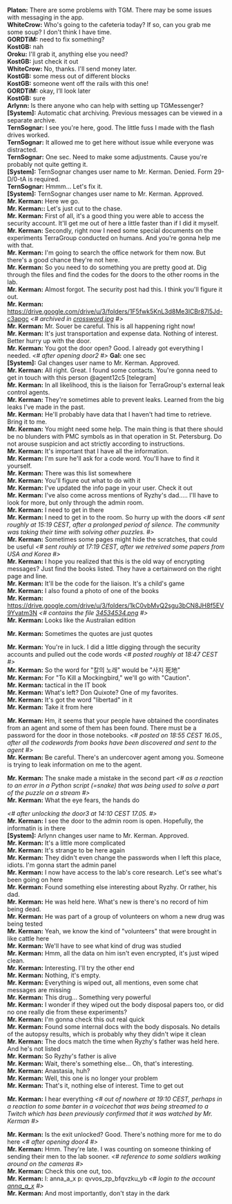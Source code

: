 **Platon:** There are some problems with TGM. There may be some issues with messaging in the app.<br>
**WhiteCrow:** Who's going to the cafeteria today? If so, can you grab me some soup? I don't think I have time.<br>
**GORDTiM:** need to fix something?<br>
**KostGB:** nah<br>
**Oroku:** I'll grab it, anything else you need?<br>
**KostGB:** just check it out<br>
**WhiteCrow:** No, thanks. I'll send money later.<br>
**KostGB:** some mess out of different blocks<br>
**KostGB:** someone went off the rails with this one!<br>
**GORDTiM:** okay, I’ll look later<br>
**KostGB:** sure<br>
**Arlynn:** Is there anyone who can help with setting up TGMessenger?<br>
**[System]:** Automatic chat archiving. Previous messages can be viewed in a separate archive.<br>
**TernSognar:** I see you're here, good. The little fuss I made with the flash drives worked.<br>
**TernSognar:** It allowed me to get here without issue while everyone was distracted.<br>
**TernSognar:** One sec. Need to make some adjustments. Cause you're probably not quite getting it.<br>
**[System]:** TernSognar changes user name to Mr. Kerman. Denied. Form 29-D/0-tA is required.<br>
**TernSognar:** Hmmm... Let's fix it.<br>
**[System]:** TernSognar changes user name to Mr. Kerman. Approved.<br>
**Mr. Kerman:** Here we go.<br>
**Mr. Kerman::** Let's just cut to the chase.<br>
**Mr. Kerman:** First of all, it's a good thing you were able to access the security account. It'll get me out of here a little faster than if I did it myself.<br>
**Mr. Kerman:** Secondly, right now I need some special documents on the experiments TerraGroup conducted on humans. And you're gonna help me with that.<br>
**Mr. Kerman:** I'm going to search the office network for them now. But there's a good chance they're not here.<br>
**Mr. Kerman:** So you need to do something you are pretty good at. Dig through the files and find the codes for the doors to the other rooms in the lab.<br>
**Mr. Kerman:** Almost forgot. The security post had this. I think you'll figure it out.<br>
**Mr. Kerman:** https://drive.google.com/drive/u/3/folders/1F5fwk5KnL3d8Me3lCBr87l5Jd-c3apgc *<# archived in [crossword.jpg](./crossword.jpg) #>* <br>
**Mr. Kerman:** Mr. Souer be careful. This is all happening right now!<br>
**Mr. Kerman:** It's just transportation and expense data. Nothing of interest. Better hurry up with the door.<br>
**Mr. Kerman:** You got the door open? Good. I already got everything I needed. *<# after opening door2 #>*
**Gal:** one sec<br>
**[System]:** Gal changes user name to Mr. Kerman. Approved.<br>
**Mr. Kerman:** All right. Great. I found some contacts. You're gonna need to get in touch with this person @agent12c5 [telegram]<br>
**Mr. Kerman:** In all likelihood, this is the liaison for TerraGroup's external leak control agents.<br>
**Mr. Kerman:** They're sometimes able to prevent leaks. Learned from the big leaks I've made in the past.<br>
**Mr. Kerman:** He'll probably have data that I haven't had time to retrieve. Bring it to me.<br>
**Mr. Kerman:** You might need some help. The main thing is that there should be no blunders with PMC symbols as in that operation in St. Petersburg. Do not arouse suspicion and act strictly according to instructions.<br>
**Mr. Kerman:** It's important that I have all the information.<br>
**Mr. Kerman:** I'm sure he'll ask for a code word. You'll have to find it yourself.<br>
**Mr. Kerman:** There was this list somewhere<br>
**Mr. Kerman:** You'll figure out what to do with it<br>
**Mr. Kerman:** I've updated the info page in your user. Check it out<br>
**Mr. Kerman:** I've also come across mentions of Ryzhy's dad..... I'll have to look for more, but only through the admin room.<br>
**Mr. Kerman:** I need to get in there<br>
**Mr. Kerman:** I need to get in to the room. So hurry up with the doors *<# sent roughly at 15:19 CEST, after a prolonged period of silence. The community was taking their time with solving other puzzles. #>*<br>
**Mr. Kerman:** Sometimes some pages might hide the scratches, that could be useful *<# sent rouhly at 17:19 CEST, after we retreived some papers from USA and Korea #>*<br>
**Mr. Kerman:** I hope you realized that this is the old way of encrypting messages? Just find the books listed. They have a certainword on the right page and line.<br>
**Mr. Kerman:** It'll be the code for the liaison. It's a child's game<br>
**Mr. Kerman:** I also found a photo of one of the books<br>
**Mr. Kerman:** https://drive.google.com/drive/u/3/folders/1kC0vbMvQ2sgu3bCN8JH8f5EV9Yvatm3N *<# contains the file [34534534.png](./34534534.png) #>*<br>
**Mr. Kerman:** Looks like the Australian edition<br>

**Mr. Kerman:** Sometimes the quotes are just quotes<br>

**Mr. Kerman:** You're in luck. I did a little digging through the security accounts and pulled out the code words *<# posted roughly at 18:47 CEST #>*<br>
**Mr. Kerman:** So the word for "칼의 노래" would be "사지 死地"<br>
**Mr. Kerman:** For "To Kill a Mockingbird," we'll go with "Caution".<br>
**Mr. Kerman:** tactical in the IT book<br>
**Mr. Kerman:** What's left? Don Quixote? One of my favorites.<br>
**Mr. Kerman:** It's got the word "libertad" in it<br>
**Mr. Kerman:** Take it from here<br>

**Mr. Kerman:** Hm, it seems that your people have obtained the coordinates from an agent and some of them has been found. There must be a password for the door in those notebooks. *<# posted on 18:55 CEST 16.05., after all the codewords from books have been discovered and sent to the agent #>*<br>
**Mr. Kerman:** Be careful. There's an undercover agent among you. Someone is trying to leak information on me to the agent.<br>

**Mr. Kerman:** The snake made a mistake in the second part *<# as a reaction to an error in a Python script (=snake) that was being used to solve a part of the puzzle on a stream #>*<br>
**Mr. Kerman:** What the eye fears, the hands do<br>

*<# after unlocking the door3 at 14:10 CEST 17.05. #>*<br>
**Mr. Kerman:** I see the door to the admin room is open. Hopefully, the informatin is in there<br>
**[System]:** Arlynn changes user name to Mr. Kerman. Approved.<br>
**Mr. Kerman:** It's a little more complicated<br>
**Mr. Kerman:** It's strange to be here again<br>
**Mr. Kerman:** They didn't even change the passwords when I left this place, idiots. I'm gonna start the admin panel<br>
**Mr. Kerman:** I now have access to the lab's core research. Let's see what's been going on here<br>
**Mr. Kerman:** Found something else interesting about Ryzhy. Or rather, his dad.<br>
**Mr. Kerman:** He was held here. What's new is there's no record of him being dead.<br>
**Mr. Kerman:** He was part of a group of volunteers on whom a new drug was being tested<br>
**Mr. Kerman:** Yeah, we know the kind of "volunteers" that were brought in like cattle here<br>
**Mr. Kerman:** We'll have to see what kind of drug was studied<br>
**Mr. Kerman:** Hmm, all the data on him isn't even encrypted, it's just wiped clean.<br>
**Mr. Kerman:** Interesting. I'll try the other end<br>
**Mr. Kerman:** Nothing, it's empty. <br>
**Mr. Kerman:** Everything is wiped out, all mentions, even some chat messages are missing<br>
**Mr. Kerman:** This drug... Something very powerful<br>
**Mr. Kerman:** I wonder if they wiped out the body disposal papers too, or did no one really die from these experiments? <br>
**Mr. Kerman:** I'm gonna check this out real quick<br>
**Mr. Kerman:** Found some internal docs with the body disposals. No details of the autopsy results, which is probably why they didn't wipe it clean<br>
**Mr. Kerman:** The docs match the time when Ryzhy's father was held here. And he's not listed<br>
**Mr. Kerman:** So Ryzhy's father is alive<br>
**Mr. Kerman:** Wait, there's something else... Oh, that's interesting.<br>
**Mr. Kerman:** Anastasia, huh?<br>
**Mr. Kerman:** Well, this one is no longer your problem<br>
**Mr. Kerman:** That's it, nothing else of interest. Time to get out<br>

**Mr. Kerman:** I hear everything *<# out of nowhere at 19:10 CEST, perhaps in a reaction to some banter in a voicechat that was being streamed to a Twitch which has been previously confirmed that it was watched by Mr. Kerman #>*<br>

**Mr. Kerman:** Is the exit unlocked? Good. There's nothing more for me to do here *<# after opening door4 #>*<br>
**Mr. Kerman:** Hmm. They're late. I was counting on someone thinking of sending their men to the lab sooner. *<# reference to some soldiers walking around on the cameras #>*<br>
**Mr. Kerman:** Check this one out, too.<br>
**Mr. Kerman:** l: anna_a_x p: qvvos_zp_bfqvzku_yb *<# login to the account [anna_a_x](/Users/anna_a_x.md) #>*<br>
**Mr. Kerman:** And most importantly, don't stay in the dark<br>
